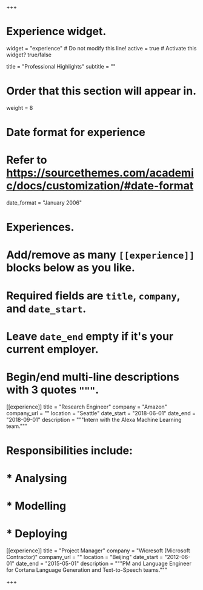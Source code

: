 +++
# Experience widget.
widget = "experience"  # Do not modify this line!
active = true  # Activate this widget? true/false

title = "Professional Highlights"
subtitle = ""

# Order that this section will appear in.
weight = 8

# Date format for experience
#   Refer to https://sourcethemes.com/academic/docs/customization/#date-format
date_format = "January 2006"

# Experiences.
#   Add/remove as many `[[experience]]` blocks below as you like.
#   Required fields are `title`, `company`, and `date_start`.
#   Leave `date_end` empty if it's your current employer.
#   Begin/end multi-line descriptions with 3 quotes `"""`.
[[experience]]
  title = "Research Engineer"
  company = "Amazon"
  company_url = ""
  location = "Seattle"
  date_start = "2018-06-01"
  date_end = "2018-09-01"
  description = """Intern with the Alexa Machine Learning team."""
#  Responsibilities include:
  
#  * Analysing
#  * Modelling
#  * Deploying
 

[[experience]]
  title = "Project Manager"
  company = "Wicresoft (Microsoft Contractor)"
  company_url = ""
  location = "Beijing"
  date_start = "2012-06-01"
  date_end = "2015-05-01"
  description = """PM and Language Engineer for Cortana Language Generation and Text-to-Speech teams."""

+++
